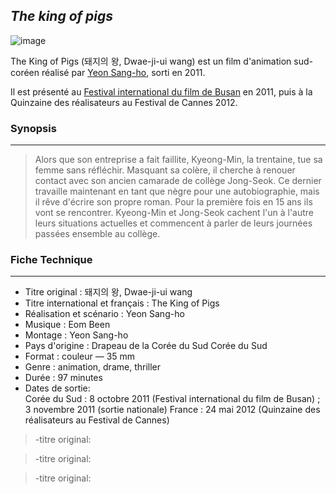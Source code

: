 ## *The king of pigs*

![image](https://fr.web.img3.acsta.net/pictures/20/09/14/16/08/0449272.jpg)

The King of Pigs (돼지의 왕, Dwae-ji-ui wang) est un film d'animation sud-coréen réalisé par [Yeon Sang-ho](https://fr.wikipedia.org/wiki/Yeon_Sang-ho), sorti en 2011.

Il est présenté au [Festival international du film de Busan](https://fr.wikipedia.org/wiki/Festival_international_du_film_de_Busan) en 2011, puis à la Quinzaine des réalisateurs au Festival de Cannes 2012.

### Synopsis
------
 > Alors que son entreprise a fait faillite, Kyeong-Min, la trentaine, tue sa femme sans réfléchir. Masquant sa colère, il cherche à renouer contact avec son ancien camarade de collège Jong-Seok. Ce dernier travaille maintenant en tant que nègre pour une autobiographie, mais il rêve d'écrire son propre roman. Pour la première fois en 15 ans ils vont se rencontrer. Kyeong-Min et Jong-Seok cachent l'un à l'autre leurs situations actuelles et commencent à parler de leurs journées passées ensemble au collège.
 ### Fiche Technique
 -----
- Titre original : 돼지의 왕, Dwae-ji-ui wang
- Titre international et français : The King of Pigs
- Réalisation et scénario : Yeon Sang-ho
- Musique : Eom Been
- Montage : Yeon Sang-ho
- Pays d'origine : Drapeau de la Corée du Sud Corée du Sud
- Format : couleur — 35 mm
- Genre : animation, drame, thriller
- Durée : 97 minutes
- Dates de sortie: <br>
Corée du Sud : 8 octobre 2011 (Festival international du film de Busan) ; 3 novembre 2011 (sortie nationale)
France : 24 mai 2012 (Quinzaine des réalisateurs au Festival de Cannes)

 > -titre original:

 > -titre original:

 > -titre original:




 
